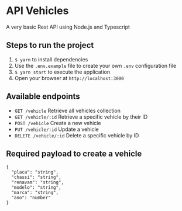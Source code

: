 # API Vehicles
A very basic Rest API using Node.js and Typescript

## Steps to run the project
1. `$ yarn` to install dependencies
1. Use the `.env.example` file to create your own `.env` configuration file
1. `$ yarn start` to execute the application
1. Open your browser at `http://localhost:3000`

## Available endpoints
- `GET /vehicle` Retrieve all vehicles collection
- `GET /vehicle/:id` Retrieve a specific vehicle by their ID
- `POST /vehicle` Create a new vehicle
- `PUT /vehicle/:id` Update a vehicle
- `DELETE /vehicle/:id` Delete a specific vehicle by ID

## Required payload to create a vehicle
```
{
  "placa": "string",
  "chassi": "string",
  "renavam": "string",
  "modelo": "string",
  "marca": "string",
  "ano": "number"
}
```
